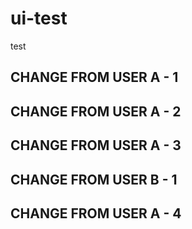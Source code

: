 # ui-test

test

## CHANGE FROM USER A - 1

## CHANGE FROM USER A - 2

## CHANGE FROM USER A - 3

## CHANGE FROM USER B - 1

## CHANGE FROM USER A - 4
